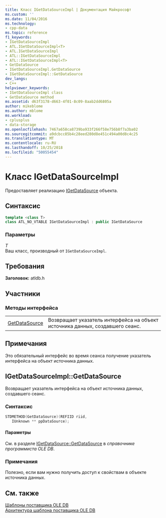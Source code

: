 ```yaml
---
title: Класс IGetDataSourceImpl | Документация Майкрософт
ms.custom: ''
ms.date: 11/04/2016
ms.technology:
- cpp-data
ms.topic: reference
f1_keywords:
- IGetDataSourceImpl
- ATL.IGetDataSourceImpl<T>
- ATL.IGetDataSourceImpl
- ATL::IGetDataSourceImpl
- ATL::IGetDataSourceImpl<T>
- GetDataSource
- IGetDataSourceImpl.GetDataSource
- IGetDataSourceImpl::GetDataSource
dev_langs:
- C++
helpviewer_keywords:
- IGetDataSourceImpl class
- GetDataSource method
ms.assetid: d63f3178-d663-4f01-8c09-8aab2dd6805a
author: mikeblome
ms.author: mblome
ms.workload:
- cplusplus
- data-storage
ms.openlocfilehash: 7467a658ca8739ba933f266f58e756b8f7a3ba02
ms.sourcegitcommit: a9dcbcc85b4c28eed280d8e451c494a00d8c4c25
ms.translationtype: MT
ms.contentlocale: ru-RU
ms.lasthandoff: 10/25/2018
ms.locfileid: "50055454"
---
```

# <a name="igetdatasourceimpl-class"></a>Класс IGetDataSourceImpl

Предоставляет реализацию [IGetDataSource](/previous-versions/windows/desktop/ms709721) объекта.

## <a name="syntax"></a>Синтаксис

```cpp
template <class T>
class ATL_NO_VTABLE IGetDataSourceImpl : public IGetDataSource
```

### <a name="parameters"></a>Параметры

*T*<br/>
Ваш класс, производный от `IGetDataSourceImpl`.

## <a name="requirements"></a>Требования

**Заголовок:** atldb.h

## <a name="members"></a>Участники

### <a name="interface-methods"></a>Методы интерфейса

|||
|-|-|
|[GetDataSource](#getdatasource)|Возвращает указатель интерфейса на объект источника данных, создавшего сеанс.|

## <a name="remarks"></a>Примечания

Это обязательный интерфейс во время сеанса получение указатель интерфейса на объект источника данных.

## <a name="getdatasource"></a> IGetDataSourceImpl::GetDataSource

Возвращает указатель интерфейса на объект источника данных, создавшего сеанс.

### <a name="syntax"></a>Синтаксис

```cpp
STDMETHOD(GetDataSource)(REFIID riid, 
   IUnknown ** ppDataSource);
```

#### <a name="parameters"></a>Параметры

См. в разделе [IGetDataSource::GetDataSource](/previous-versions/windows/desktop/ms725443) в *справочнике программиста OLE DB*.

### <a name="remarks"></a>Примечания

Полезно, если вам нужно получить доступ к свойствам в объекте источника данных.

## <a name="see-also"></a>См. также

[Шаблоны поставщика OLE DB](../../data/oledb/ole-db-provider-templates-cpp.md)<br/>
[Архитектура шаблона поставщика OLE DB](../../data/oledb/ole-db-provider-template-architecture.md)